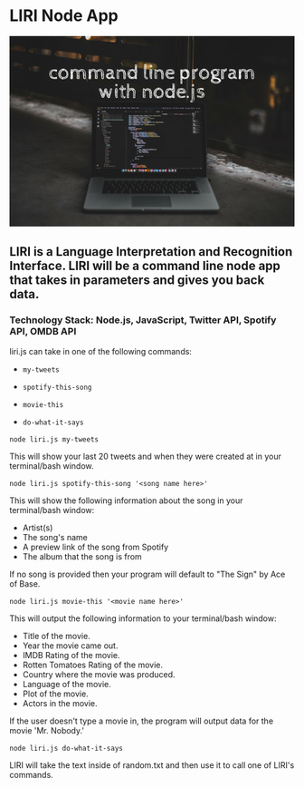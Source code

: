 # LIRI Node App

![LIRI App](bsp-create-command-line-program-with-node.png)

## LIRI is a Language Interpretation and Recognition Interface. LIRI will be a command line node app that takes in parameters and gives you back data.

### Technology Stack: Node.js, JavaScript, Twitter API, Spotify API, OMDB API

liri.js can take in one of the following commands:

- `my-tweets`

- `spotify-this-song`

- `movie-this`

- `do-what-it-says`

```
node liri.js my-tweets
```

This will show your last 20 tweets and when they were created at in your terminal/bash window.

```
node liri.js spotify-this-song '<song name here>'
```

This will show the following information about the song in your terminal/bash window:

- Artist(s)
- The song's name
- A preview link of the song from Spotify
- The album that the song is from

If no song is provided then your program will default to "The Sign" by Ace of Base.

```
node liri.js movie-this '<movie name here>'
```

This will output the following information to your terminal/bash window:

- Title of the movie.
- Year the movie came out.
- IMDB Rating of the movie.
- Rotten Tomatoes Rating of the movie.
- Country where the movie was produced.
- Language of the movie.
- Plot of the movie.
- Actors in the movie.

If the user doesn't type a movie in, the program will output data for the movie 'Mr. Nobody.'

```
node liri.js do-what-it-says
```

LIRI will take the text inside of random.txt and then use it to call one of LIRI's commands.
